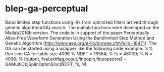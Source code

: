# blep-ga-perceptual
Band limited step functions using IRs from optimized filters arrived through  genetic algorithm(GA) search.
The matlab functions were developed on the Matlab2016b version. The code is in support of the paper 
Perceptually Alias-Free Waveform Generation Using the Bandlimited Step Method and Genetic Algorithm
(http://www.aes.org/e-lib/browse.cfm?elib=18471). The GA can be started using a wrapper like the following code example:
%% Run sinc GA for table size 4096
% NDFT = 16384;
% fs = 48000;
% N = 4096;
% [output, fval,extflag,ouput,finpopln,finpopscore] = GAMultiObjSplinOptimSinc(NDFT, fs, N);
